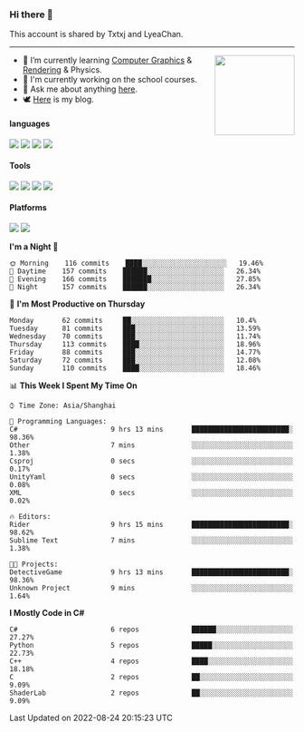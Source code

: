 ### Hi there 👋

This account is shared by Txtxj and LyeaChan.

---

<img align="right" height="141" src="https://github-readme-stats.vercel.app/api?username=txtxj&theme=tokyonight&show_icons=true&count_private=true">

- 🌱 I’m currently learning [Computer Graphics](https://github.com/txtxj/GAMES101) & [Rendering](https://github.com/txtxj/GAMES202) & Physics.
- 🐶 I'm currently working on the school courses.
- 💬 Ask me about anything [here](https://github.com/txtxj/txtxj/issues).
- 🕊️ [Here](https://txtxj.top) is my blog.

#### languages

![](https://img.shields.io/badge/C++-00599C?logo=cplusplus&logoColor=fff)
![](https://img.shields.io/badge/Python-3e74a2?logo=python&logoColor=fff)
![](https://img.shields.io/badge/C%23-239120?logo=csharp&logoColor=fff)
![](https://img.shields.io/badge/C-A8B9CC?logo=c&logoColor=555)


#### Tools

![](https://img.shields.io/badge/JetBrains-000000?logo=jetbrains&logoColor=fff)
![](https://img.shields.io/badge/Unity-FFFFFF?logo=unity&logoColor=000)
![](https://img.shields.io/badge/SublimeText_3-FF9800?logo=sublimetext&logoColor=fff)
![](https://img.shields.io/badge/Blender-F5792A?logo=blender&logoColor=fff)


#### Platforms

![](https://img.shields.io/badge/Windows_10-0078D6?logo=windows&logoColor=fff)
![](https://img.shields.io/badge/Ubuntu_20.04-E95420?logo=ubuntu&logoColor=fff)


<!--START_SECTION:waka-->
**I'm a Night 🦉** 

```text
🌞 Morning    116 commits    ████░░░░░░░░░░░░░░░░░░░░░   19.46% 
🌆 Daytime    157 commits    ██████░░░░░░░░░░░░░░░░░░░   26.34% 
🌃 Evening    166 commits    ███████░░░░░░░░░░░░░░░░░░   27.85% 
🌙 Night      157 commits    ██████░░░░░░░░░░░░░░░░░░░   26.34%

```
📅 **I'm Most Productive on Thursday** 

```text
Monday       62 commits     ██░░░░░░░░░░░░░░░░░░░░░░░   10.4% 
Tuesday      81 commits     ███░░░░░░░░░░░░░░░░░░░░░░   13.59% 
Wednesday    70 commits     ███░░░░░░░░░░░░░░░░░░░░░░   11.74% 
Thursday     113 commits    ████░░░░░░░░░░░░░░░░░░░░░   18.96% 
Friday       88 commits     ███░░░░░░░░░░░░░░░░░░░░░░   14.77% 
Saturday     72 commits     ███░░░░░░░░░░░░░░░░░░░░░░   12.08% 
Sunday       110 commits    ████░░░░░░░░░░░░░░░░░░░░░   18.46%

```


📊 **This Week I Spent My Time On** 

```text
⌚︎ Time Zone: Asia/Shanghai

💬 Programming Languages: 
C#                       9 hrs 13 mins       ████████████████████████░   98.36% 
Other                    7 mins              ░░░░░░░░░░░░░░░░░░░░░░░░░   1.38% 
Csproj                   0 secs              ░░░░░░░░░░░░░░░░░░░░░░░░░   0.17% 
UnityYaml                0 secs              ░░░░░░░░░░░░░░░░░░░░░░░░░   0.08% 
XML                      0 secs              ░░░░░░░░░░░░░░░░░░░░░░░░░   0.02%

🔥 Editors: 
Rider                    9 hrs 15 mins       ████████████████████████░   98.62% 
Sublime Text             7 mins              ░░░░░░░░░░░░░░░░░░░░░░░░░   1.38%

🐱‍💻 Projects: 
DetectiveGame            9 hrs 13 mins       ████████████████████████░   98.36% 
Unknown Project          9 mins              ░░░░░░░░░░░░░░░░░░░░░░░░░   1.64%

```

**I Mostly Code in C#** 

```text
C#                       6 repos             ██████░░░░░░░░░░░░░░░░░░░   27.27% 
Python                   5 repos             █████░░░░░░░░░░░░░░░░░░░░   22.73% 
C++                      4 repos             ████░░░░░░░░░░░░░░░░░░░░░   18.18% 
C                        2 repos             ██░░░░░░░░░░░░░░░░░░░░░░░   9.09% 
ShaderLab                2 repos             ██░░░░░░░░░░░░░░░░░░░░░░░   9.09%

```



 Last Updated on 2022-08-24 20:15:23 UTC
<!--END_SECTION:waka-->
